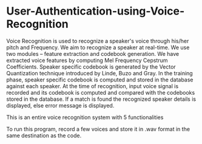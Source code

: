 # User-Authentication-using-Voice-Recognition

Voice Recognition is used to recognize a speaker's voice through his/her pitch and Frequency.
We aim to recognize a speaker at real-time. We use two modules – feature extraction and codebook generation.
We have extracted voice features by computing Mel Frequency Cepstrum Coefficients.
Speaker specific codebook is generated by the Vector Quantization technique introduced by Linde, Buzo and Gray.
In the training phase, speaker specific codebook is computed and stored in the database against each speaker.
At the time of recognition, input voice signal is recorded and its codebook is computed and compared with the codebooks stored in the database.
If a match is found the recognized speaker details is displayed, else error message is displayed.

This is an entire voice recognition system with 5 functionalities

To run this program, record a few voices and store it in .wav format in the same destination as the code.
